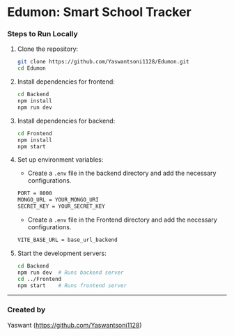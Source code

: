 # Edumon: Smart School Tracker


### Steps to Run Locally
1. Clone the repository:
   ```sh
   git clone https://github.com/Yaswantsoni1128/Edumon.git
   cd Edumon
   ```
2. Install dependencies for frontend:
   ```sh
   cd Backend
   npm install
   npm run dev
   
   ```
2. Install dependencies for backend:
   ```sh
   cd Frontend
   npm install
   npm start
   ```
3. Set up environment variables:
   - Create a `.env` file in the backend directory and add the necessary configurations.
   ```sh
   PORT = 8000
   MONGO_URL = YOUR_MONGO_URI
   SECRET_KEY = YOUR_SECRET_KEY
   ```
      - Create a `.env` file in the Frontend directory and add the necessary configurations.
   ```sh
   VITE_BASE_URL = base_url_backend
   ```

4. Start the development servers:
   ```sh
   cd Backend
   npm run dev  # Runs backend server
   cd ../Frontend
   npm start    # Runs frontend server
   ```

---

###  Created by
Yaswant (https://github.com/Yaswantsoni1128)

